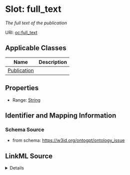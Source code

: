 # Slot: full_text
_The full text of the publication_


URI: [oc:full_text](http://w3id.org/ontogpt/ontology-class-templatefull_text)



<!-- no inheritance hierarchy -->




## Applicable Classes

| Name | Description |
| --- | --- |
[Publication](Publication.md) | 






## Properties

* Range: [String](String.md)







## Identifier and Mapping Information







### Schema Source


* from schema: https://w3id.org/ontogpt/ontology_issue




## LinkML Source

<details>
```yaml
name: full_text
description: The full text of the publication
from_schema: https://w3id.org/ontogpt/ontology_issue
rank: 1000
alias: full_text
owner: Publication
domain_of:
- Publication
range: string

```
</details>